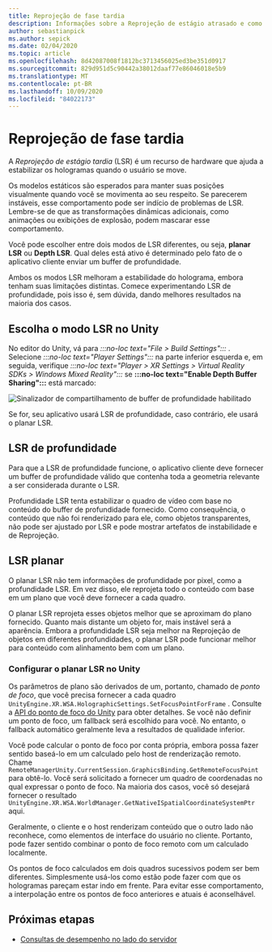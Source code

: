 ```yaml
---
title: Reprojeção de fase tardia
description: Informações sobre a Reprojeção de estágio atrasado e como usá-la.
author: sebastianpick
ms.author: sepick
ms.date: 02/04/2020
ms.topic: article
ms.openlocfilehash: 8d42087008f1812bc3713456025ed3be351d0917
ms.sourcegitcommit: 829d951d5c90442a38012daaf77e86046018e5b9
ms.translationtype: MT
ms.contentlocale: pt-BR
ms.lasthandoff: 10/09/2020
ms.locfileid: "84022173"
---
```

# <a name="late-stage-reprojection"></a>Reprojeção de fase tardia

A *Reprojeção de estágio tardia* (LSR) é um recurso de hardware que ajuda a estabilizar os hologramas quando o usuário se move.

Os modelos estáticos são esperados para manter suas posições visualmente quando você se movimenta ao seu respeito. Se parecerem instáveis, esse comportamento pode ser indício de problemas de LSR. Lembre-se de que as transformações dinâmicas adicionais, como animações ou exibições de explosão, podem mascarar esse comportamento.

Você pode escolher entre dois modos de LSR diferentes, ou seja, **planar LSR** ou **Depth LSR**. Qual deles está ativo é determinado pelo fato de o aplicativo cliente enviar um buffer de profundidade.

Ambos os modos LSR melhoram a estabilidade do holograma, embora tenham suas limitações distintas. Comece experimentando LSR de profundidade, pois isso é, sem dúvida, dando melhores resultados na maioria dos casos.

## <a name="choose-lsr-mode-in-unity"></a>Escolha o modo LSR no Unity

No editor do Unity, vá para *:::no-loc text="File > Build Settings":::* . Selecione *:::no-loc text="Player Settings":::* na parte inferior esquerda e, em seguida, verifique *:::no-loc text="Player > XR Settings > Virtual Reality SDKs > Windows Mixed Reality":::* se **:::no-loc text="Enable Depth Buffer Sharing":::** está marcado:

![Sinalizador de compartilhamento de buffer de profundidade habilitado](./media/unity-depth-buffer-sharing-enabled.png)

Se for, seu aplicativo usará LSR de profundidade, caso contrário, ele usará o planar LSR.

## <a name="depth-lsr"></a>LSR de profundidade

Para que a LSR de profundidade funcione, o aplicativo cliente deve fornecer um buffer de profundidade válido que contenha toda a geometria relevante a ser considerada durante o LSR.

Profundidade LSR tenta estabilizar o quadro de vídeo com base no conteúdo do buffer de profundidade fornecido. Como consequência, o conteúdo que não foi renderizado para ele, como objetos transparentes, não pode ser ajustado por LSR e pode mostrar artefatos de instabilidade e de Reprojeção.

## <a name="planar-lsr"></a>LSR planar

O planar LSR não tem informações de profundidade por pixel, como a profundidade LSR. Em vez disso, ele reprojeta todo o conteúdo com base em um plano que você deve fornecer a cada quadro.

O planar LSR reprojeta esses objetos melhor que se aproximam do plano fornecido. Quanto mais distante um objeto for, mais instável será a aparência. Embora a profundidade LSR seja melhor na Reprojeção de objetos em diferentes profundidades, o planar LSR pode funcionar melhor para conteúdo com alinhamento bem com um plano.

### <a name="configure-planar-lsr-in-unity"></a>Configurar o planar LSR no Unity

Os parâmetros de plano são derivados de um, portanto, chamado de *ponto de foco*, que você precisa fornecer a cada quadro `UnityEngine.XR.WSA.HolographicSettings.SetFocusPointForFrame` . Consulte a [API do ponto de foco do Unity](https://docs.microsoft.com/windows/mixed-reality/focus-point-in-unity) para obter detalhes. Se você não definir um ponto de foco, um fallback será escolhido para você. No entanto, o fallback automático geralmente leva a resultados de qualidade inferior.

Você pode calcular o ponto de foco por conta própria, embora possa fazer sentido baseá-lo em um calculado pelo host de renderização remoto. Chame `RemoteManagerUnity.CurrentSession.GraphicsBinding.GetRemoteFocusPoint` para obtê-lo. Você será solicitado a fornecer um quadro de coordenadas no qual expressar o ponto de foco. Na maioria dos casos, você só desejará fornecer o resultado `UnityEngine.XR.WSA.WorldManager.GetNativeISpatialCoordinateSystemPtr` aqui.

Geralmente, o cliente e o host renderizam conteúdo que o outro lado não reconhece, como elementos de interface do usuário no cliente. Portanto, pode fazer sentido combinar o ponto de foco remoto com um calculado localmente.

Os pontos de foco calculados em dois quadros sucessivos podem ser bem diferentes. Simplesmente usá-los como estão pode fazer com que os hologramas pareçam estar indo em frente. Para evitar esse comportamento, a interpolação entre os pontos de foco anteriores e atuais é aconselhável.

## <a name="next-steps"></a>Próximas etapas

* [Consultas de desempenho no lado do servidor](performance-queries.md)
